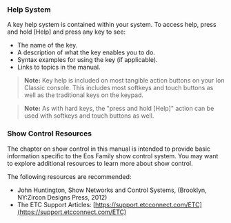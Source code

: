 ### Help System

A key help system is contained within your system. To access help, press and hold [Help] and press any key to see:

- The name of the key.
- A description of what the key enables you to do.
- Syntax examples for using the key (if applicable).
- Links to topics in the manual.

> **Note:** Key help is included on most tangible action buttons on your Ion Classic console. This includes most softkeys and touch buttons as well as the traditional keys on the keypad.

> **Note:** As with hard keys, the "press and hold [Help]" action can be used with softkeys and touch buttons as well.

### Show Control Resources

The chapter on show control in this manual is intended to provide basic information specific to the Eos Family show control system. You may want to explore additional resources to learn more about show control.

The following resources are recommended:

- John Huntington, Show Networks and Control Systems, (Brooklyn, NY:Zircon Designs Press, 2012)
- The ETC Support Articles: [https://support.etcconnect.com/ETC](https://support.etcconnect.com/ETC)